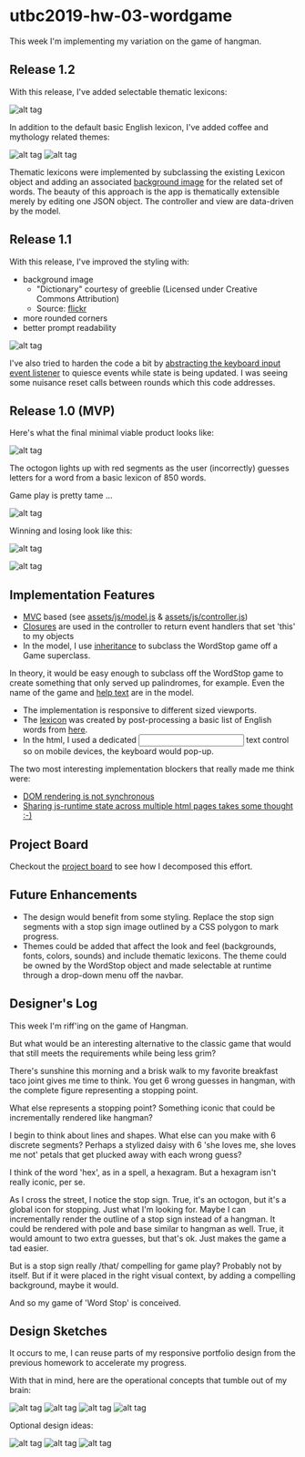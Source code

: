 # utbc2019-hw-03-wordgame

This week I'm implementing my variation on the game of hangman.

## Release 1.2 

With this release, I've added selectable thematic lexicons:

![alt tag](docs/img/ws-themes.png)

In addition to the default basic English lexicon, I've added coffee and mythology related themes:

![alt tag](docs/img/ws-coffee-time.png)
![alt tag](docs/img/ws-greek-mythology.png)

Thematic lexicons were implemented by subclassing the existing Lexicon object and adding an associated [background image](https://github.com/zenglenn42/utbc2019-hw-03-wordgame/blob/68010d8a3f1afb59da2a70c22e2774f9ebf4aa55/assets/js/lexicon.js#L896) for the related set of words.  The beauty of this approach is the app is thematically extensible merely by editing one JSON object.  The controller and view are data-driven by the model.

## Release 1.1 

With this release, I've improved the styling with:

* background image
    * "Dictionary" courtesy of greeblie (Licensed under Creative Commons Attribution)
    * Source: [flickr](https://www.flickr.com/photos/greeblie/3338710223/in/photolist-662Len-82ot2J-9z5LDD-6GYYex-28NWojY-8mb6gc-6bUfZa-8LVo5P-aB6EXd-jQemaL-dqM1kk-5wkSxp-kgvfN-a5okUi-cywmx7-7Z9zYJ-3YG6-9Q74uJ-7vedzj-5EacGR-8X67Vx-86XVSo-bwinBK-8hAoHm-7Chssi-SWcBZ-4DANN8-2XKmhy-e3Unz-9mj5f6-fpwc98-8rR2E3-atnc38-5e5P7P-3YG7-58dUb-8KdRLe-7bJ2xs-8H831G-anApTw-4Ag3Xy-9T2ASa-8UuMmM-7Sbb8Q-GPF1H-3KSoEj-9VDo3r-gtua-5wQ2vV-21Wb7ac)
* more rounded corners
* better prompt readability

![alt tag](docs/img/ws-styled.png)

I've also tried to harden the code a bit by [abstracting the keyboard input event listener](https://github.com/zenglenn42/utbc2019-hw-03-wordgame/blob/68010d8a3f1afb59da2a70c22e2774f9ebf4aa55/assets/js/input-controller.js#L1) to quiesce events while state is being updated.  I was seeing some nuisance reset calls between rounds which this code addresses.

## Release 1.0 (MVP)

Here's what the final minimal viable product looks like:

![alt tag](docs/img/ws-unstyled-hint.png)

The octogon lights up with red segments as the user (incorrectly) guesses letters for a word from a basic lexicon of 850 words.

Game play is pretty tame ...

![alt tag](docs/img/ws-unstyled-playing.png)

Winning and losing look like this:

![alt tag](docs/img/ws-winning.png)

![alt tag](docs/img/ws-losing.png)


## Implementation Features

* [MVC](https://medium.freecodecamp.org/model-view-controller-mvc-explained-through-ordering-drinks-at-the-bar-efcba6255053) based (see [assets/js/model.js](https://github.com/zenglenn42/utbc2019-hw-03-wordgame/blob/master/assets/js/model.js) & [assets/js/controller.js](https://github.com/zenglenn42/utbc2019-hw-03-wordgame/blob/master/assets/js/controller.js))
* [Closures](https://github.com/zenglenn42/utbc2019-hw-03-wordgame/blob/f08e605b03e157e77a4cade64a6c7c530c6ea63d/assets/js/controller.js#L125) are used in the controller to return event handlers that set 'this' to my objects
* In the model, I use [inheritance](https://github.com/zenglenn42/utbc2019-hw-03-wordgame/blob/f08e605b03e157e77a4cade64a6c7c530c6ea63d/assets/js/model.js#L53) to subclass the WordStop game off a Game superclass.

In theory, it would be easy enough to subclass off the WordStop game to create something that only served up palindromes, for example.  Even the name of the game and [help text](https://github.com/zenglenn42/utbc2019-hw-03-wordgame/blob/ad02a309a5ff547a1d9a35de1a360b889b817f9b/assets/js/model.js#L60) are in the model.

* The implementation is responsive to different sized viewports.
* The [lexicon](https://github.com/zenglenn42/utbc2019-hw-03-wordgame/blob/cbd273864c0a01aa345b1f7fcdd9163810c17411/assets/js/lexicon.js#L1) was created by post-processing a basic list of English words from [here](https://simple.wikipedia.org/wiki/Wikipedia:Basic_English_ordered_wordlist).
* In the html, I used a dedicated <input> text control so on mobile devices, the keyboard would pop-up.

The two most interesting implementation blockers that really made me think were:

* [DOM rendering is not synchronous](https://github.com/zenglenn42/utbc2019-hw-03-wordgame/commit/181018e129ad4d3e46fe6bbcd95d3bb2f561005e)
* [Sharing js-runtime state across multiple html pages takes some thought :-)](https://github.com/zenglenn42/utbc2019-hw-03-wordgame/pull/8)

## Project Board

Checkout the [project board](https://github.com/zenglenn42/utbc2019-hw-03-wordgame/projects/1) to see how I decomposed this effort.

## Future Enhancements

* The design would benefit from some styling.  Replace the stop sign segments with a stop sign image outlined by a CSS polygon to mark progress.
* Themes could be added that affect the look and feel (backgrounds, fonts, colors, sounds) and include thematic lexicons.  The theme could be owned by the WordStop object and made selectable at runtime through a drop-down menu off the navbar.

## Designer's Log

This week I'm riff'ing on the game of Hangman.  

But what would be an interesting alternative to the classic game that would that still meets the requirements while being less grim?

There's sunshine this morning and a brisk walk to my favorite breakfast taco joint gives
me time to think.  You get 6 wrong guesses in hangman, with the complete figure representing a stopping point.

What else represents a stopping point?  Something iconic that could be incrementally rendered
like hangman? 

I begin to think about lines and shapes.  What else can you make with 6 discrete segments?
Perhaps a stylized daisy with 6 'she loves me, she loves me not' petals that get plucked away
with each wrong guess?

I think of the word 'hex', as in a spell, a hexagram.  But a hexagram isn't really iconic, per se.

As I cross the street, I notice the stop sign.  True, it's an octogon, but it's a global icon for
stopping.  Just what I'm looking for.  Maybe I can incrementally render the outline of a stop sign
instead of a hangman.  It could be rendered with pole and base similar to hangman as well.  True, it
would amount to two extra guesses, but that's ok.  Just makes the game a tad easier.

But is a stop sign really /that/ compelling for game play?  Probably not by itself.  But if it
were placed in the right visual context, by adding a compelling background, maybe
it would.

And so my game of 'Word Stop' is conceived.

## Design Sketches

It occurs to me, I can reuse parts of my responsive portfolio design from the previous homework
to accelerate my progress.

With that in mind, here are the operational concepts that tumble out of my brain:

![alt tag](docs/img/ws-concept.jpg)
![alt tag](docs/img/ws-gameplay.jpg)
![alt tag](docs/img/ws-menuitems.jpg)
![alt tag](docs/img/ws-play-details.jpg)

Optional design ideas:

![alt tag](docs/img/ws-optional-background.jpg)
![alt tag](docs/img/ws-optional-player-levels.jpg)
![alt tag](docs/img/ws-optional-light.jpg)


